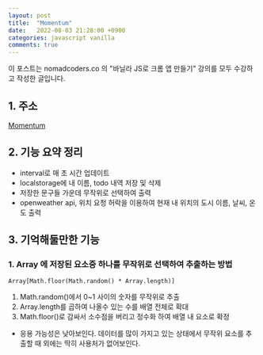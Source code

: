 ```yaml
---
layout: post
title:  "Momentum"
date:   2022-08-03 21:28:00 +0900
categories: javascript vanilla
comments: true
---
```


이 포스트는 nomadcoders.co 의 "바닐라 JS로 크롬 앱 만들기" 강의를 모두 수강하고 작성한 글입니다.

## 1. 주소

[Momentum](https://codesandbox.io/s/momentum-0enfs5)

## 2. 기능 요약 정리

* interval로 매 초 시간 업데이트
* localstorage에 내 이름, todo 내역 저장 및 삭제
* 저장한 문구들 가운데 무작위로 선택하여 출력
* openweather api, 위치 요청 허락을 이용하여 현재 내 위치의 도시 이름, 날씨, 온도 출력

## 3. 기억해둘만한 기능

### 1. Array 에 저장된 요소중 하나를 무작위로 선택하여 추출하는 방법

`Array[Math.floor(Math.random() * Array.length)]`

1. Math.random()에서 0~1 사이의 숫자를 무작위로 추출
2. Array.length를 곱하여 나올수 있는 수를 배열 전체로 확대
3. Math.floor()로 감싸서 소수점을 버리고 정수화 하여 배열 내 요소로 확정

- 응용 가능성은 낮아보인다. 데이터를 많이 가지고 있는 상태에서 무작위 요소를 추출할 때 외에는 딱히 사용처가 없어보인다.